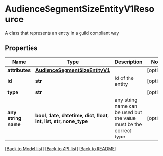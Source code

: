 # AudienceSegmentSizeEntityV1Resource

A class that represents an entity in a guild compliant way

## Properties
Name | Type | Description | Notes
------------ | ------------- | ------------- | -------------
**attributes** | [**AudienceSegmentSizeEntityV1**](AudienceSegmentSizeEntityV1.md) |  | [optional] 
**id** | **str** | Id of the entity | [optional] 
**type** | **str** |  | [optional] 
**any string name** | **bool, date, datetime, dict, float, int, list, str, none_type** | any string name can be used but the value must be the correct type | [optional]

[[Back to Model list]](../README.md#documentation-for-models) [[Back to API list]](../README.md#documentation-for-api-endpoints) [[Back to README]](../README.md)


